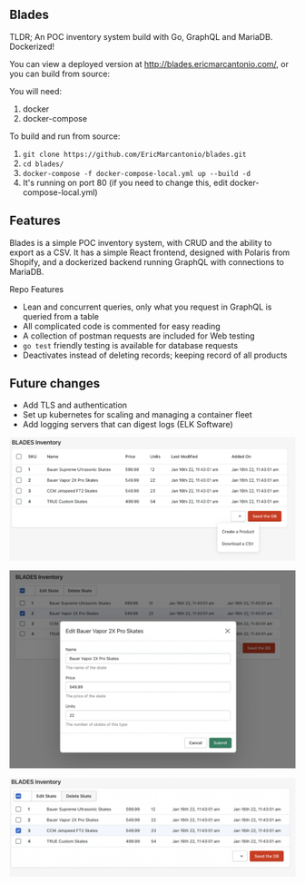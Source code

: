 ## Blades

TLDR; An POC inventory system build with Go, GraphQL and MariaDB. Dockerized!

You can view a deployed version at http://blades.ericmarcantonio.com/, or you can build from source:

You will need:
1. docker
2. docker-compose

To build and run from source:

1. `git clone https://github.com/EricMarcantonio/blades.git`
2. `cd blades/`
3. `docker-compose -f docker-compose-local.yml up --build -d`
4. It's running on port 80 (if you need to change this, edit docker-compose-local.yml)


## Features

Blades is a simple POC inventory system, with CRUD and the ability to export as a CSV.
It has a simple React frontend, designed with Polaris from Shopify, and a dockerized backend running GraphQL with connections to MariaDB.

Repo Features
- Lean and concurrent queries, only what you request in GraphQL is queried from a table
- All complicated code is commented for easy reading
- A collection of postman requests are included for Web testing
- `go test` friendly testing is available for database requests
- Deactivates instead of deleting records; keeping record of all products


## Future changes
- Add TLS and authentication
- Set up kubernetes for scaling and managing a container fleet
- Add logging servers that can digest logs (ELK Software)

![Create](https://raw.githubusercontent.com/EricMarcantonio/blades/master/screenshots/Create%20CSV.png)

![Update](https://raw.githubusercontent.com/EricMarcantonio/blades/master/screenshots/Update.png)

![Delete](https://raw.githubusercontent.com/EricMarcantonio/blades/master/screenshots/Delete.png)

